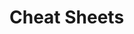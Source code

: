                                                                                                              
# Cheat Sheets           

   




